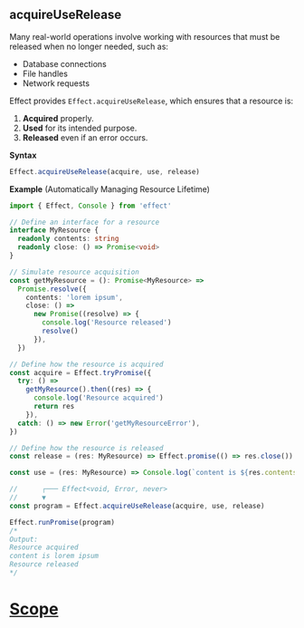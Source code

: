 ## acquireUseRelease

Many real-world operations involve working with resources that must be released when no longer needed, such as:

- Database connections
- File handles
- Network requests

Effect provides `Effect.acquireUseRelease`, which ensures that a resource is:

1. **Acquired** properly.
2. **Used** for its intended purpose.
3. **Released** even if an error occurs.

**Syntax**

```ts showLineNumbers=false
Effect.acquireUseRelease(acquire, use, release)
```

**Example** (Automatically Managing Resource Lifetime)

```ts twoslash
import { Effect, Console } from 'effect'

// Define an interface for a resource
interface MyResource {
  readonly contents: string
  readonly close: () => Promise<void>
}

// Simulate resource acquisition
const getMyResource = (): Promise<MyResource> =>
  Promise.resolve({
    contents: 'lorem ipsum',
    close: () =>
      new Promise((resolve) => {
        console.log('Resource released')
        resolve()
      }),
  })

// Define how the resource is acquired
const acquire = Effect.tryPromise({
  try: () =>
    getMyResource().then((res) => {
      console.log('Resource acquired')
      return res
    }),
  catch: () => new Error('getMyResourceError'),
})

// Define how the resource is released
const release = (res: MyResource) => Effect.promise(() => res.close())

const use = (res: MyResource) => Console.log(`content is ${res.contents}`)

//      ┌─── Effect<void, Error, never>
//      ▼
const program = Effect.acquireUseRelease(acquire, use, release)

Effect.runPromise(program)
/*
Output:
Resource acquired
content is lorem ipsum
Resource released
*/
```

# [Scope](https://effect.website/docs/resource-management/scope/)
